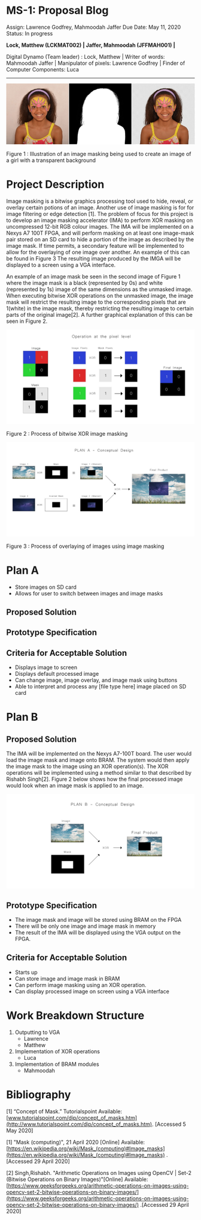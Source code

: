# MS-1: Proposal Blog

Assign: Lawrence Godfrey, Mahmoodah Jaffer
Due Date: May 11, 2020
Status: In progress

**Lock, Matthew (LCKMAT002) | Jaffer, Mahmoodah (JFFMAH001) |** 

Digital Dynamo (Team leader) : Lock, Matthew | Writer of words: Mahmoodah Jaffer | Manipulator of pixels: Lawrence Godfrey |  Finder of Computer Components: Luca

---

![proposal_images/Untitled.png](proposal_images/Untitled.png)

Figure 1 : Illustration of an image masking being used to create an image of a girl with a transparent background

# Project Description

Image masking is a bitwise graphics processing tool used to hide, reveal, or overlay certain potions of an image. Another use of image masking is for for image filtering or edge detection [1]. The problem of focus for this project is to develop an image masking accelerator (IMA) to perform XOR masking on uncompressed 12-bit RGB colour images. The IMA will be implemented on a Nexys A7 100T FPGA, and will perform masking on at least one image-mask pair stored on an SD card to hide a portion of the image as described by the image mask. If time permits, a secondary feature will be implemented to allow for the overlaying of one image over another. An example of this can be found in Figure 3  The resulting image produced by the IMGA will be displayed to a screen using a VGA interface.

 An example of an image mask be seen in the second image of Figure 1 where the image mask is a black (represented by 0s) and white (represented by 1s) image of the same dimensions as the unmasked image. When executing bitwise XOR operations on the unmasked image, the image mask will restrict the resulting image to the corresponding pixels that are 1(white) in the image mask, thereby restricting the resulting image to certain parts of the original image[2]. A further graphical explanation of this can be seen in Figure 2.

![proposal_images/Untitled%201.png](proposal_images/Untitled%201.png)

Figure 2 : Process of bitwise XOR image masking

![proposal_images/Untitled%202.png](proposal_images/Untitled%202.png)

Figure 3 : Process of overlaying of images using image masking

# Plan A

- Store images on SD card
- Allows for user to switch between images and image masks

## Proposed Solution

## Prototype Specification

 

## Criteria for Acceptable Solution

- Displays image to screen
- Displays default processed image
- Can change image, image overlay, and image mask using buttons
- Able to interpret and process any [file type here] image placed on SD card

# Plan B

## Proposed Solution

The IMA will be implemented on the Nexys A7-100T board. The user would load the image mask and image onto BRAM. The system would then apply the image mask to the image using an XOR operation(s). The XOR operations will be implemented using a method similar to that described by Rishabh Singh[2]. Figure 2 below shows how the final processed image would look when an image mask is applied to an image.

![proposal_images/Untitled%203.png](proposal_images/Untitled%203.png)

## Prototype Specification

- The image mask and image will be stored using BRAM on the FPGA
- There will be only one image and image mask in memory
- The result of the IMA will be displayed using the VGA output on the FPGA.

## Criteria for Acceptable Solution

- Starts up
- Can store image and image mask in BRAM
- Can perform image masking using an XOR operation.
- Can display processed image on screen using a VGA interface

# Work Breakdown Structure

1. Outputting to VGA
    - Lawrence
    - Matthew
2. Implementation of XOR operations
    - Luca
3. Implementation of BRAM modules
    - Mahmoodah

# Bibliography

[1] “Concept of Mask.” Tutorialspoint Available:  [www.tutorialspoint.com/dip/concept_of_masks.htm](http://www.tutorialspoint.com/dip/concept_of_masks.htm). [Accessed 5 May 2020]

[1] "Mask (computing)", 21 April 2020 [Online] Available: [https://en.wikipedia.org/wiki/Mask_(computing)#Image_masks](https://en.wikipedia.org/wiki/Mask_(computing)#Image_masks) . [Accessed 29 April 2020]

[2] Singh,Rishabh. "Arithmetic Operations on Images using OpenCV | Set-2 (Bitwise Operations on Binary Images)"[Online] Available: [https://www.geeksforgeeks.org/arithmetic-operations-on-images-using-opencv-set-2-bitwise-operations-on-binary-images/](https://www.geeksforgeeks.org/arithmetic-operations-on-images-using-opencv-set-2-bitwise-operations-on-binary-images/) .[Accessed 29 April 2020]